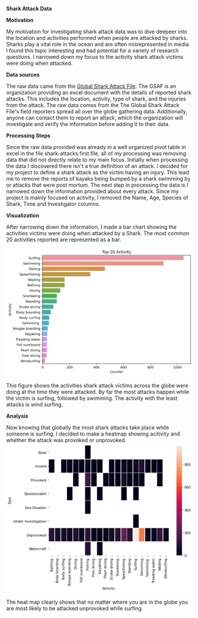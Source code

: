 **Shark Attack Data**

**Motivation**
  
  My motivation for investigating shark attack data was to dive deepeer into the location and activities performed when people are attacked by sharks. Sharks play a vital role in the ocean and are often misrepresented in media. I found this topic interesting and had potential for a variety of research questions. I narrowed down my focus to the activity shark attack victims were doing when attacked.
  
 **Data sources**
 
 The raw data came from the [Global Shark Attack File](http://www.sharkattackfile.net/incidentlog.htm). The GSAF is an organization providing an excel document with the details of reported shark attacks. This includes the location, activity, type of shark, and the injuries from the attack. The raw data comes from the The Global Shark Attack File's field reporters spread all over the globe gathering data. Additionally, anyone can contact them to report an attack, which the organization will investigate and verify the information before adding it to their data. 
 
 **Processing Steps**
 
Since the raw data provided was already in a well organized pivot table in excel in the file shark-attacks.first.file, all of my processing was removing data that did not directly relate to my main focus. Initially when processing the data I discovered there isn't a true definition of an attack. I decided for my project to define a shark attack as the victim having an injury. This lead me to remove the reports of kayaks being bumped by a shark swimming by or attacks that were post mortum. The next step in processing the data is I narrowed down the information provided about every attack. Since my project is mainly focused on activity, I removed the Name, Age, Species of Shark, Time and Investigator columns. 

**Visualization**

After narrowing down the information, I made a bar chart showing the activities victims were doing when attacked by a Shark. The most common 20 activities reported are represented as a bar. 


![International activies done when getting attacked by Sharks](https://raw.githubusercontent.com/Lauren-mcleod/DATA115-personal-data-set-/master/activityplot2.png)

This figure shows the activities shark attack victims across the globe were doing at the time they were attacked. By far the most attacks happen while the victim is surfing, followed by swimming. The activity with the least attacks is wind surfing. 

**Analysis**

Now knowing that globally the most shark attacks take place while someone is surfing. I decided to make a heatmap showing acitivity and whether the attack was provoked or unprovoked.
![Provoked vs. Unprovoked](https://github.com/Lauren-mcleod/DATA115-personal-data-set-/blob/master/provoked_unprovokedhm.png)

The heat map clearly shows that no matter where you are in the globe you are most likely to be attacked unprovoked while surfing. 
